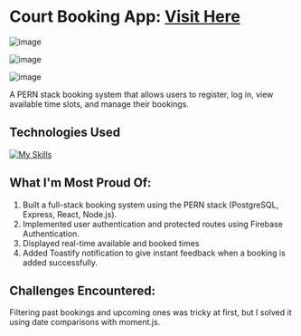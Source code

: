 # Court Booking App: <a target="_blank" href="https://court-booking-app-omega.vercel.app/">Visit Here</a>

![image](https://github.com/user-attachments/assets/d909bf63-d94e-4b6a-b222-217a054ad779)

![image](https://github.com/user-attachments/assets/9e702dc8-47e3-414f-bf2f-132f112549e4)

![image](https://github.com/user-attachments/assets/fb201949-e862-432d-bb8f-1fc94c91f59c)

A PERN stack booking system that allows users to register, log in, view available time slots, and manage their bookings.

## Technologies Used

[![My Skills](https://skillicons.dev/icons?i=react,bootstrap,express,nodejs,postgres,firebase)](https://skillicons.dev)

## What I'm Most Proud Of:
1. Built a full-stack booking system using the PERN stack (PostgreSQL, Express, React, Node.js).
2. Implemented user authentication and protected routes using Firebase Authentication.
3. Displayed real-time available and booked times
4. Added Toastify notification to give instant feedback when a booking is added successfully.

## Challenges Encountered:
Filtering past bookings and upcoming ones was tricky at first, but I solved it using date comparisons with moment.js.

